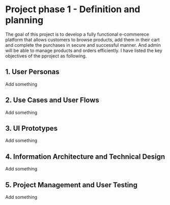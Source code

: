 # Project phase 1 - Definition and planning

The goal of this project is to develop a fully functional e-commerece platform that allows customers to browse products, add them in their cart and complete the purchases in secure and successful manner. And admin will be able to manage products and orders efficiently.
I have listed the key objectives of the pproject as following.


## 1. User Personas

Add something

## 2. Use Cases and User Flows

Add something

## 3. UI Prototypes

Add something

## 4. Information Architecture and Technical Design

Add something

## 5. Project Management and User Testing

Add something
